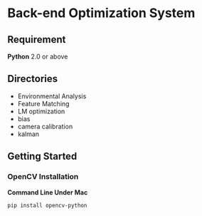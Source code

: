 # Back-end Optimization System

## Requirement

__Python__ 2.0 or above

## Directories

* Environmental Analysis
* Feature Matching
* LM optimization
* bias
* camera calibration
* kalman

## Getting Started

### OpenCV Installation

__Command Line Under Mac__

```
pip install opencv-python
```

